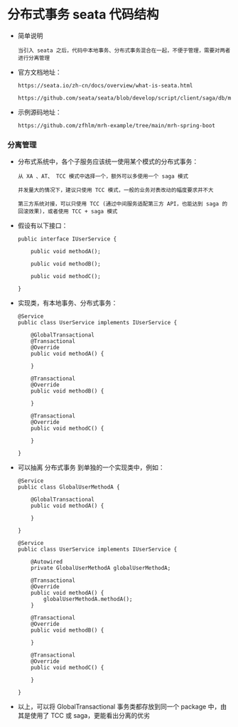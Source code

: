 
# 分布式事务 seata 代码结构

  * 简单说明

        当引入 seata 之后，代码中本地事务、分布式事务混合在一起，不便于管理，需要对两者进行分离管理

  * 官方文档地址：

        https://seata.io/zh-cn/docs/overview/what-is-seata.html

        https://github.com/seata/seata/blob/develop/script/client/saga/db/mysql.sql

  * 示例源码地址：

        https://github.com/zfhlm/mrh-example/tree/main/mrh-spring-boot

### 分离管理

  * 分布式系统中，各个子服务应该统一使用某个模式的分布式事务：

        从 XA 、AT、 TCC 模式中选择一个，额外可以多使用一个 saga 模式

        并发量大的情况下，建议只使用 TCC 模式，一般的业务对表改动的幅度要求并不大

        第三方系统对接，可以只使用 TCC (通过中间服务适配第三方 API，也能达到 saga 的回滚效果)，或者使用 TCC + saga 模式

  * 假设有以下接口：

        public interface IUserService {

            public void methodA();

            public void methodB();

            public void methodC();

        }

  * 实现类，有本地事务、分布式事务：

        @Service
        public class UserService implements IUserService {

            @GlobalTransactional
            @Transactional
            @Override
            public void methodA() {

            }

            @Transactional
            @Override
            public void methodB() {

            }

            @Transactional
            @Override
            public void methodC() {

            }

        }

  * 可以抽离 分布式事务 到单独的一个实现类中，例如：


        @Service
        public class GlobalUserMethodA {

            @GlobalTransactional
            public void methodA() {

            }

        }

        @Service
        public class UserService implements IUserService {

            @Autowired
            private GlobalUserMethodA globalUserMethodA;

            @Transactional
            @Override
            public void methodA() {
                globalUserMethodA.methodA();
            }

            @Transactional
            @Override
            public void methodB() {

            }

            @Transactional
            @Override
            public void methodC() {

            }

        }

  * 以上，可以将 GlobalTransactional 事务类都存放到同一个 package 中，由其是使用了 TCC 或 saga，更能看出分离的优劣
